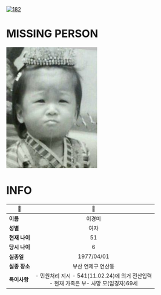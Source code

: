 [![182](https://img.shields.io/badge/%EC%8B%A4%EC%A2%85%EC%8B%A0%EA%B3%A0%EB%8A%94%20%EA%B5%AD%EB%B2%88%EC%97%86%EC%9D%B4-182-blue)](http://safe182.go.kr/index.do)

# MISSING PERSON

<img src="./missing_person.jpg">

# INFO

|🔑|💎|
|--|:--:|
|**이름**|이경미|
|**성별**|여자|
|**현재 나이**|51|
|**당시 나이**|6|
|**실종일**|1977/04/01|
|**실종 장소**|부산 연제구 연산동 |
|**특이사항**|- 민원처리 지시 - 541(11.02.24)에 의거 전산입력</br>- 현재 가족은 부- 사망 모(임경자)69세|
